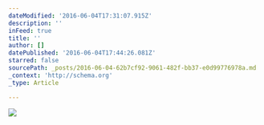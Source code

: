 ```yaml
---
dateModified: '2016-06-04T17:31:07.915Z'
description: ''
inFeed: true
title: ''
author: []
datePublished: '2016-06-04T17:44:26.081Z'
starred: false
sourcePath: _posts/2016-06-04-62b7cf92-9061-482f-bb37-e0d99776978a.md
_context: 'http://schema.org'
_type: Article

---
```

![](https://the-grid-user-content.s3-us-west-2.amazonaws.com/0aa0bfbf-2f2d-44b5-8ef9-d5c9aaf7907b.jpg)